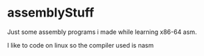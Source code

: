 # assemblyStuff
Just some assembly programs i made while learning x86-64 asm. 

I like to code on linux so the compiler used is nasm
